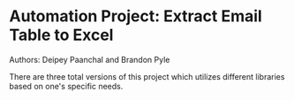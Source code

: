 # Automation Project: Extract Email Table to Excel

Authors: Deipey Paanchal and Brandon Pyle

There are three total versions of this project which utilizes different libraries based on one's specific needs.
